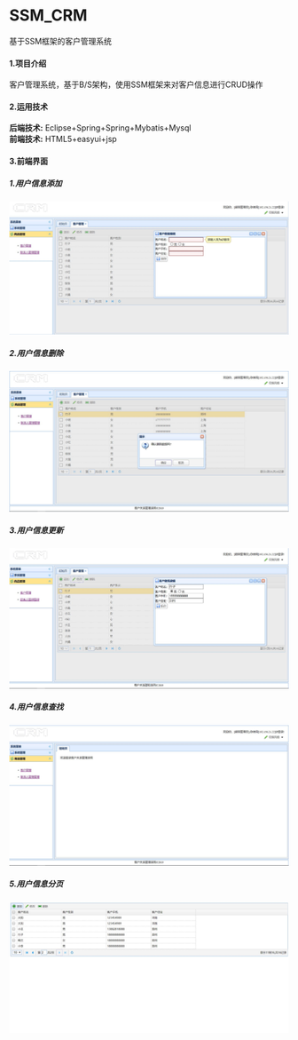 # SSM_CRM
基于SSM框架的客户管理系统

#### 1.项目介绍
客户管理系统，基于B/S架构，使用SSM框架来对客户信息进行CRUD操作
#### 2.运用技术
**后端技术:** Eclipse+Spring+Spring+Mybatis+Mysql<br/>
**前端技术:** HTML5+easyui+jsp
#### 3.前端界面

##### 1.用户信息添加
![img](https://github.com/zqnh/SSM_CRM/blob/master/img/2.jpg)
##### 2.用户信息删除
![img](https://github.com/zqnh/SSM_CRM/blob/master/img/4.jpg)
##### 3.用户信息更新
![img](https://github.com/zqnh/SSM_CRM/blob/master/img/3.jpg)
##### 4.用户信息查找
![img](https://github.com/zqnh/SSM_CRM/blob/master/img/1.jpg)
##### 5.用户信息分页
![img](https://github.com/zqnh/SSM_CRM/blob/master/img/5.jpg)
